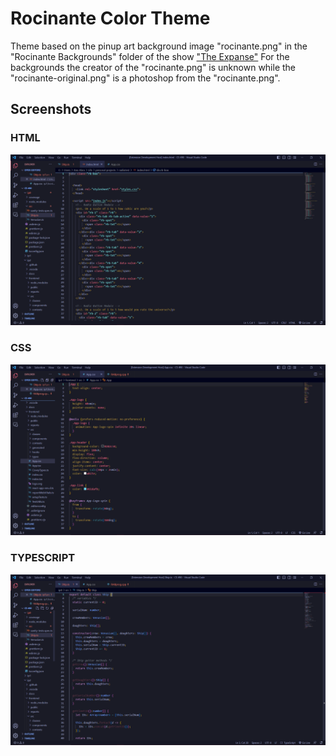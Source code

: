# Rocinante Color Theme

Theme based on the pinup art background image "rocinante.png" in the "Rocinante Backgrounds" folder of the show ["The Expanse"](https://www.imdb.com/title/tt3230854/)
For the backgrounds the creator of the "rocinante.png" is unknown while the "rocinante-original.png" is a photoshop from the "rocinante.png".

## Screenshots

### HTML
![HTML syntax highlight](Images/rocinante-theme-html.PNG)
### CSS
![CSS syntax highlight](Images/rocinante-theme-css.PNG)
### TYPESCRIPT
![Typescript syntax highlight](Images/rocinante-theme-ts.PNG)

<!--
* Split the editor (`Cmd+\` on macOS or `Ctrl+\` on Windows and Linux).
* Toggle preview (`Shift+Cmd+V` on macOS or `Shift+Ctrl+V` on Windows and Linux).
* Press `Ctrl+Space` (Windows, Linux, macOS) to see a list of Markdown snippets.

## For more information

* [Visual Studio Code's Markdown Support](http://code.visualstudio.com/docs/languages/markdown)
* [Markdown Syntax Reference](https://help.github.com/articles/markdown-basics/)
-->
